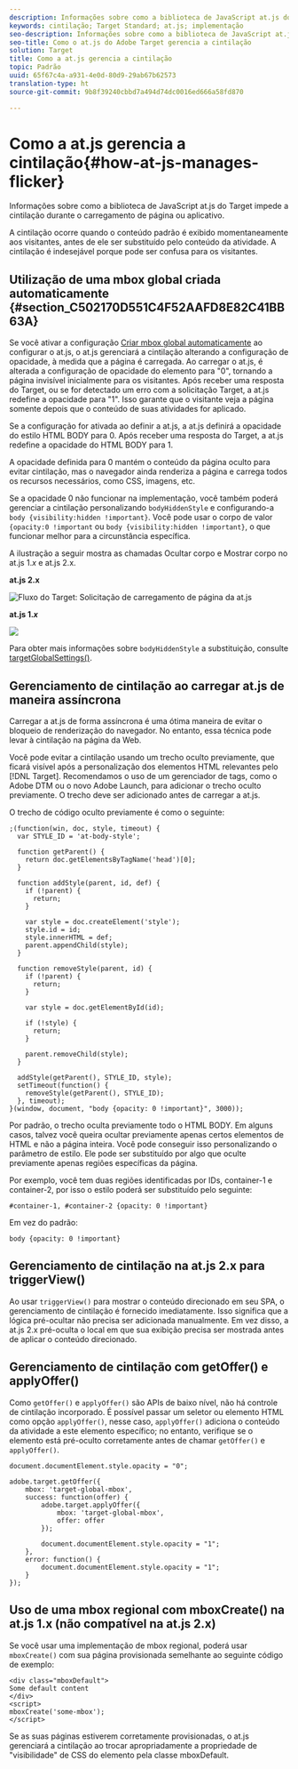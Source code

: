 ```yaml
---
description: Informações sobre como a biblioteca de JavaScript at.js do Target impede a cintilação durante o carregamento de página ou aplicativo.
keywords: cintilação; Target Standard; at.js; implementação
seo-description: Informações sobre como a biblioteca de JavaScript at.js do Adobe Target impede a cintilação durante o carregamento de página ou aplicativo.
seo-title: Como o at.js do Adobe Target gerencia a cintilação
solution: Target
title: Como a at.js gerencia a cintilação
topic: Padrão
uuid: 65f67c4a-a931-4e0d-80d9-29ab67b62573
translation-type: ht
source-git-commit: 9b8f39240cbbd7a494d74dc0016ed666a58fd870

---
```



# Como a at.js gerencia a cintilação{#how-at-js-manages-flicker}

Informações sobre como a biblioteca de JavaScript at.js do Target impede a cintilação durante o carregamento de página ou aplicativo.

A cintilação ocorre quando o conteúdo padrão é exibido momentaneamente aos visitantes, antes de ele ser substituído pelo conteúdo da atividade. A cintilação é indesejável porque pode ser confusa para os visitantes.

## Utilização de uma mbox global criada automaticamente {#section_C502170D551C4F52AAFD8E82C41BB63A}

Se você ativar a configuração [Criar mbox global automaticamente](../../../c-implementing-target/c-implementing-target-for-client-side-web/t-mbox-download/c-understanding-global-mbox/understanding-global-mbox.md#concept_76AC0EC995A048238F3220F53773DB13) ao configurar o at.js, o at.js gerenciará a cintilação alterando a configuração de opacidade, à medida que a página é carregada. Ao carregar o at.js, é alterada a configuração de opacidade do <body> elemento para &quot;0&quot;, tornando a página invisível inicialmente para os visitantes. Após receber uma resposta do Target, ou se for detectado um erro com a solicitação Target, a at.js redefine a opacidade para &quot;1&quot;. Isso garante que o visitante veja a página somente depois que o conteúdo de suas atividades for aplicado.

Se a configuração for ativada ao definir a at.js, a at.js definirá a opacidade do estilo HTML BODY para 0. Após receber uma resposta do Target, a at.js redefine a opacidade do HTML BODY para 1.

A opacidade definida para 0 mantém o conteúdo da página oculto para evitar cintilação, mas o navegador ainda renderiza a página e carrega todos os recursos necessários, como CSS, imagens, etc.

Se a opacidade 0 não funcionar na implementação, você também poderá gerenciar a cintilação personalizando `bodyHiddenStyle` e configurando-a `body {visibility:hidden !important}`. Você pode usar o corpo de valor `{opacity:0 !important` ou `body {visibility:hidden !important}`, o que funcionar melhor para a circunstância específica.

A ilustração a seguir mostra as chamadas Ocultar corpo e Mostrar corpo no at.js 1.*x* e at.js 2.x.

**at.js 2.x**

![Fluxo do Target: Solicitação de carregamento de página da at.js](/help/c-implementing-target/c-implementing-target-for-client-side-web/assets/atjs-20-flow-page-load-request.png)

**at.js 1.*x***

![](assets/target-flow2.png)

Para obter mais informações sobre `bodyHiddenStyle` a substituição, consulte [targetGlobalSettings()](/help/c-implementing-target/c-implementing-target-for-client-side-web/targetgobalsettings.md).

## Gerenciamento de cintilação ao carregar at.js de maneira assíncrona

Carregar a at.js de forma assíncrona é uma ótima maneira de evitar o bloqueio de renderização do navegador. No entanto, essa técnica pode levar à cintilação na página da Web.

Você pode evitar a cintilação usando um trecho oculto previamente, que ficará visível após a personalização dos elementos HTML relevantes pelo [!DNL Target]. Recomendamos o uso de um gerenciador de tags, como o Adobe DTM ou o novo Adobe Launch, para adicionar o trecho oculto previamente. O trecho deve ser adicionado antes de carregar a at.js.

O trecho de código oculto previamente é como o seguinte:

```
;(function(win, doc, style, timeout) {
  var STYLE_ID = 'at-body-style';

  function getParent() {
    return doc.getElementsByTagName('head')[0];
  }

  function addStyle(parent, id, def) {
    if (!parent) {
      return;
    }

    var style = doc.createElement('style');
    style.id = id;
    style.innerHTML = def;
    parent.appendChild(style);
  }

  function removeStyle(parent, id) {
    if (!parent) {
      return;
    }

    var style = doc.getElementById(id);

    if (!style) {
      return;
    }

    parent.removeChild(style);
  }

  addStyle(getParent(), STYLE_ID, style);
  setTimeout(function() {
    removeStyle(getParent(), STYLE_ID);
  }, timeout);
}(window, document, "body {opacity: 0 !important}", 3000));
```

Por padrão, o trecho oculta previamente todo o HTML BODY. Em alguns casos, talvez você queira ocultar previamente apenas certos elementos de HTML e não a página inteira. Você pode conseguir isso personalizando o parâmetro de estilo. Ele pode ser substituído por algo que oculte previamente apenas regiões específicas da página.

Por exemplo, você tem duas regiões identificadas por IDs, container-1 e container-2, por isso o estilo poderá ser substituído pelo seguinte:

```
#container-1, #container-2 {opacity: 0 !important}
```

Em vez do padrão:

```
body {opacity: 0 !important}
```

## Gerenciamento de cintilação na at.js 2.x para triggerView()

Ao usar `triggerView()` para mostrar o conteúdo direcionado em seu SPA, o gerenciamento de cintilação é fornecido imediatamente. Isso significa que a lógica pré-ocultar não precisa ser adicionada manualmente. Em vez disso, a at.js 2.x pré-oculta o local em que sua exibição precisa ser mostrada antes de aplicar o conteúdo direcionado.

## Gerenciamento de cintilação com getOffer() e applyOffer()

Como `getOffer()` e `applyOffer()` são APIs de baixo nível, não há controle de cintilação incorporado. É possível passar um seletor ou elemento HTML como opção `applyOffer()`, nesse caso, `applyOffer()` adiciona o conteúdo da atividade a este elemento específico; no entanto, verifique se o elemento está pré-oculto corretamente antes de chamar `getOffer()` e `applyOffer()`.

```
document.documentElement.style.opacity = "0";
 
adobe.target.getOffer({
    mbox: 'target-global-mbox',
    success: function(offer) {
        adobe.target.applyOffer({
            mbox: 'target-global-mbox',
            offer: offer
        });
 
        document.documentElement.style.opacity = "1";
    },
    error: function() {
        document.documentElement.style.opacity = "1";        
    }
});
```

## Uso de uma mbox regional com mboxCreate() na at.js 1.x (não compatível na at.js 2.x)

Se você usar uma implementação de mbox regional, poderá usar `mboxCreate()` com sua página provisionada semelhante ao seguinte código de exemplo:

```
<div class="mboxDefault">
Some default content
</div>
<script>
mboxCreate('some-mbox');
</script>
```

Se as suas páginas estiverem corretamente provisionadas, o at.js gerenciará a cintilação ao trocar apropriadamente a propriedade de &quot;visibilidade&quot; de CSS do elemento pela classe mboxDefault.